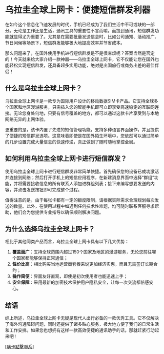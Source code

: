 # 乌拉圭全球上网卡：便捷短信群发利器

在如今这个信息化飞速发展的时代，手机已经成为了我们生活中不可或缺的一部分。无论是工作还是生活，通讯工具的重要性不言而喻。而提到通讯，短信群发功能就显得尤为重要了。尤其是在需要批量发送信息时，比如公司通知、活动推广、节日问候等场景下，短信群发能够极大地提高效率并节省成本。

那么问题来了，在国外使用手机进行短信群发是不是很麻烦呢？答案当然是否定的！今天就来给大家介绍一款神器——乌拉圭全球上网卡，它不仅能让您在国外也能轻松实现短信群发，还具备超多实用功能，绝对是出国旅行或商务出差的最佳伴侣！

## 什么是乌拉圭全球上网卡？

乌拉圭全球上网卡是一款专为国际用户设计的移动数据SIM卡产品。它支持全球多个国家和地区漫游服务，只需插入您的智能手机即可立即享受高速稳定的互联网连接。无论您身处何地，只要有信号覆盖的地方，都可以通过这款卡片享受到与本地网络无异的上网体验。

更重要的是，该卡内置了先进的短信管理功能，支持多种语言界面操作，并且提供了便捷的短信群发选项。这意味着即使是在国外陌生环境中，您依然可以通过简单的几步设置完成大量信息的快速传递，真正做到了随时随地掌控全局。

## 如何利用乌拉圭全球上网卡进行短信群发？

使用乌拉圭全球上网卡进行短信群发非常简单快捷。首先确保您的设备已成功激活并连接到网络；然后打开手机上的短信应用程序，在新建消息界面中选择“群组”功能，并将需要接收信息的所有联系人添加进群组列表；接下来编写想要发送的内容，并点击发送按钮即可完成整个过程。

值得注意的是，由于每张卡都有一定的额度限制，请根据实际需求合理规划每次发送的数量。此外，在使用过程中如遇到任何技术性难题，均可随时联系客服寻求帮助，他们会为您提供专业指导以确保顺利解决问题。

## 为什么选择乌拉圭全球上网卡？

相比于其他同类产品而言，乌拉圭全球上网卡具有以下几大优势：

1. **覆盖面广**：支持全球范围内超过150个国家及地区的漫游服务，无论您前往哪个国家都能够保持正常通信；
2. **性价比高**：相比购买当地运营商套餐来说更加经济实惠，而且无需签订长期合约；
3. **操作简便**：界面友好直观，即使是初次使用者也能迅速上手；
4. **安全保障**：采用最新的加密技术保护用户隐私安全，让每一次交流都倍感安心。

## 结语

综上所述，乌拉圭全球上网卡无疑是现代人出行必备的一款优秀工具。它不仅解决了海外沟通障碍问题，同时还提供了诸多贴心服务，极大地方便了我们的日常生活和工作安排。如果您也想拥有这样一款高效便捷的通讯助手的话，那就赶紧行动起来吧！

[[購卡點擊聯系](https://t.me/s/SXDXQF)]
